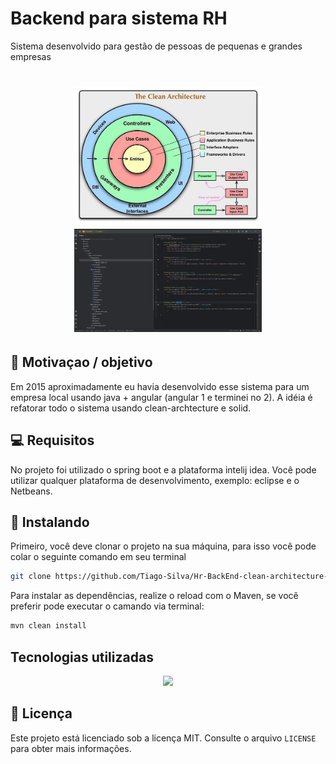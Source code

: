 # Backend para sistema RH
Sistema desenvolvido para gestão de pessoas de pequenas e grandes empresas

<h1 align="center">
    <img src="./public/clean-arch.png" width="300"/>
    <img src="./public/tela01.png" width="300"/>
</h1>

## 🚀 Motivaçao / objetivo

Em 2015 aproximadamente eu havia desenvolvido esse sistema para um empresa local usando java + angular (angular 1 e terminei no 2). A idéia é refatorar todo o sistema usando clean-archtecture e solid.


## 💻 Requisitos

No projeto foi utilizado o spring boot e a plataforma intelij idea. Você pode utilizar qualquer plataforma de desenvolvimento, exemplo: eclipse e o Netbeans.

## 🚀 Instalando

Primeiro, você deve clonar o projeto na sua máquina, para isso você
pode colar o seguinte comando em seu terminal

```bash
git clone https://github.com/Tiago-Silva/Hr-BackEnd-clean-architecture-solid.git
```

Para instalar as dependências, realize o reload com o Maven, se você preferir pode executar o camando via terminal:

```bash
mvn clean install
```

## Tecnologias utilizadas

<!-- Ícones de tecnologias. Você pode encontrar esses ícones em sites como https://simpleicons.org/ -->
<p align="center">
  <a href="https://skillicons.dev">
    <img src="https://skillicons.dev/icons?i=git,github,docker,linux,java,spring,mysql,maven" />
  </a>
</p>


## 📝 Licença

Este projeto está licenciado sob a licença MIT. Consulte o arquivo `LICENSE` para obter mais informações.


